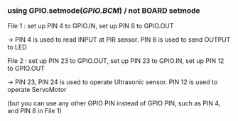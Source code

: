### using GPIO.setmode(_GPIO.BCM_) / not BOARD setmode

File 1 : set up PIN 4 to GPIO.IN, set up PIN 8 to GPIO.OUT 

→ PIN 4 is used to read INPUT at PIR sensor. PIN 8 is used to send OUTPUT to LED 

File 2 : set up PIN 23 to GPIO.OUT, set up PIN 23 to GPIO.IN, set up PIN 12 to GPIO.OUT

→ PIN 23, PIN 24 is used to operate Ultrasonic sensor. PIN 12 is used to operate ServoMotor

(but you can use any other GPIO PIN instead of GPIO PIN, such as PIN 4, and PIN 8 in File 1)
